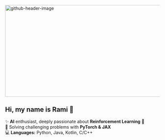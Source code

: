 <img width="1272" height="300" alt="github-header-image" src="https://github.com/user-attachments/assets/59075606-1d96-49f8-8033-559dc706f2a5" />

## Hi, my name is Rami 👋

✨ **AI** enthusiast, deeply passionate about **Reinforcement Learning** 🤖  
🧠 Solving challenging problems with **PyTorch & JAX**  
💻 **Languages:** Python, Java, Kotlin, C/C++
